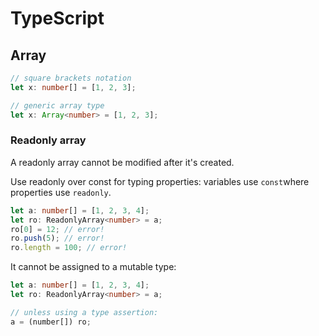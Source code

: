 # TypeScript

## Array

```ts
// square brackets notation
let x: number[] = [1, 2, 3];

// generic array type
let x: Array<number> = [1, 2, 3];
```

### Readonly array

A readonly array cannot be modified after it's created.

Use readonly over const for typing properties: variables use `const`where properties use `readonly`.

```ts
let a: number[] = [1, 2, 3, 4];
let ro: ReadonlyArray<number> = a;
ro[0] = 12; // error!
ro.push(5); // error!
ro.length = 100; // error!
```

It cannot be assigned to a mutable type:

```ts
let a: number[] = [1, 2, 3, 4];
let ro: ReadonlyArray<number> = a;

// unless using a type assertion:
a = (number[]) ro;
```
